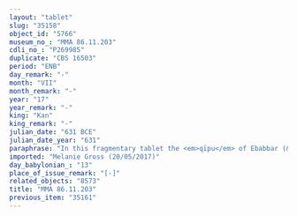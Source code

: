 ```yaml
---
layout: "tablet"
slug: "35158"
object_id: "5766"
museum_no_: "MMA 86.11.203"
cdli_no_: "P269985"
duplicate: "CBS 16503"
period: "ENB"
day_remark: "-"
month: "VII"
month_remark: "-"
year: "17"
year_remark: "-"
king: "Kan"
king_remark: "-"
julian_date: "631 BCE"
julian_date_year: "631"
paraphrase: "In this fragmentary tablet the <em>qīpu</em> of Ebabbar (&Scaron;arru-lu-[&hellip;]) is mentioned."
imported: "Melanie Gross (20/05/2017)"
day_babylonian_: "13"
place_of_issue_remark: "[-]"
related_objects: "8573"
title: "MMA 86.11.203"
previous_item: "35161"
---
```

